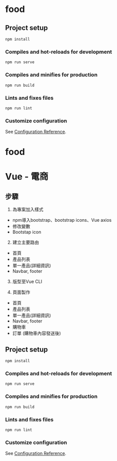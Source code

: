 # food

## Project setup
```
npm install
```

### Compiles and hot-reloads for development
```
npm run serve
```

### Compiles and minifies for production
```
npm run build
```

### Lints and fixes files
```
npm run lint
```

### Customize configuration
See [Configuration Reference](https://cli.vuejs.org/config/).
# food

# Vue - 電商 


## 步驟
1. 為專案加入樣式
  - npm導入bootstrap、bootstrap icons、Vue axios
  - 修改變數
  - Bootstap icon

2. 建立主要路由
  - 首頁
  - 產品列表
  - 單一產品(詳細資訊)
  - Navbar, footer

3. 版型至Vue CLI

4. 頁面製作
  - 首頁
  - 產品列表
  - 單一產品(詳細資訊)
  - Navbar, footer
  - 購物車
  - 訂單 (購物車內容發送後)

## Project setup
```
npm install
```

### Compiles and hot-reloads for development
```
npm run serve
```

### Compiles and minifies for production
```
npm run build
```

### Lints and fixes files
```
npm run lint
```

### Customize configuration
See [Configuration Reference](https://cli.vuejs.org/config/).
